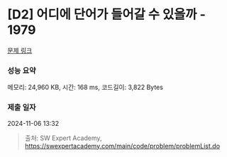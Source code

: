 # [D2] 어디에 단어가 들어갈 수 있을까 - 1979 

[문제 링크](https://swexpertacademy.com/main/code/problem/problemDetail.do?contestProbId=AV5PuPq6AaQDFAUq) 

### 성능 요약

메모리: 24,960 KB, 시간: 168 ms, 코드길이: 3,822 Bytes

### 제출 일자

2024-11-06 13:32



> 출처: SW Expert Academy, https://swexpertacademy.com/main/code/problem/problemList.do